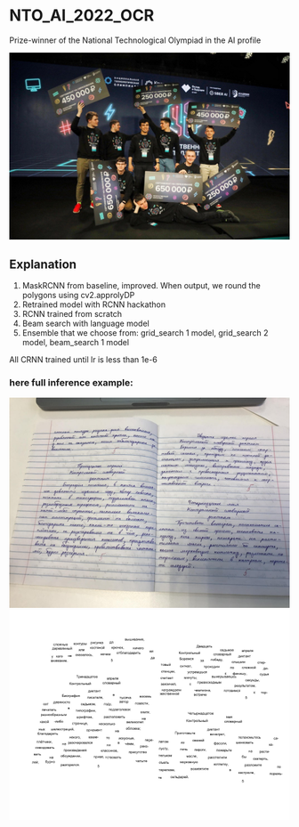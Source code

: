 # NTO_AI_2022_OCR

Prize-winner of the National Technological Olympiad in the AI profile

![alt text](https://github.com/proton-bit/NTO_AI_2022_OCR/blob/main/our_photo.jpg)

## Explanation

1) MaskRCNN from baseline, improved. When output, we round the polygons using cv2.approlyDP
2) Retrained model with RCNN hackathon
3) RCNN trained from scratch
4) Beam search with language model
5) Ensemble that we choose from: grid_search 1 model, grid_search 2 model, beam_search 1 model

All CRNN trained until lr is less than 1e-6


### here full inference example:
![input image](https://github.com/proton-bit/NTO_AI_2022_OCR/blob/main/inference_crnn_x.jpg)
![output image](https://github.com/proton-bit/NTO_AI_2022_OCR/blob/main/inference_crnn_y.jpg)
